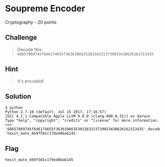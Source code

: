 # Soupreme Encoder
Cryptography - 20 points

## Challenge 
> Decode this `68657869745f6d6174655f3636396635303163313739653430626162313435`

## Hint
> It's encoded!

## Solution

	$ python
	Python 2.7.10 (default, Jul 15 2017, 17:16:57) 
	[GCC 4.2.1 Compatible Apple LLVM 9.0.0 (clang-900.0.31)] on darwin
	Type "help", "copyright", "credits" or "license" for more information.
	>>> '68657869745f6d6174655f3636396635303163313739653430626162313435'.decode('hex')
	'hexit_mate_669f501c179e40bab145'

## Flag
`hexit_mate_669f501c179e40bab145`